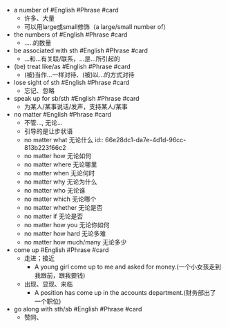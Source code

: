 - a number of #English #Phrase #card
	- 许多、大量
	- 可以用large或small修饰（a large/small number of）
- the numbers of #English #Phrase #card
	- .....的数量
- be associated with sth #English #Phrase #card
	- ...和...有关联/联系，...是...所引起的
- (be) treat like/as #English #Phrase #card
	- (被)当作...一样对待、(被)以...的方式对待
- lose sight of sth #English #Phrase #card
	- 忘记、忽略
- speak up for sb/sth #English #Phrase #card
	- 为某人/某事说话/发声，支持某人/某事
- no matter #English #Phrase #card
	- 不管..., 无论...
	- 引导的是让步状语
	- no matter what 无论什么
	  id:: 66e28dc1-da7e-4d1d-96cc-813b223f66c2
	- no matter how 无论如何
	- no matter where 无论哪里
	- no matter when 无论何时
	- no matter why 无论为什么
	- no matter who 无论谁
	- no matter which 无论哪个
	- no matter whether 无论是否
	- no matter if 无论是否
	- no matter how you 无论你如何
	- no matter how hard 无论多难
	- no matter how much/many 无论多少
- come up #English #Phrase #card
	- 走进；接近
		- A young girl come up to me and asked for money.(一个小女孩走到我跟前，跟我要钱)
	- 出现、显现、来临
		- A position has come up in the accounts department.(财务部出了一个职位)
- go along with sth/sb #English #Phrase #card
	- 赞同、